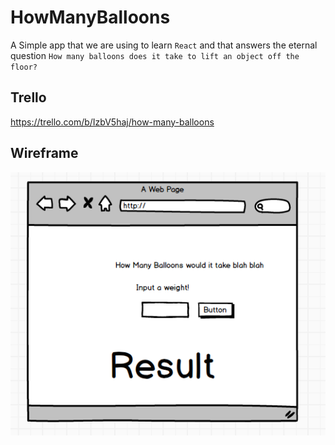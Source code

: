 # HowManyBalloons

A Simple app that we are using to learn `React` and that answers the eternal question
`How many balloons does it take to lift an object off the floor?`

## Trello
https://trello.com/b/IzbV5haj/how-many-balloons

## Wireframe
![Orchestration](BasicWireframe.png)
